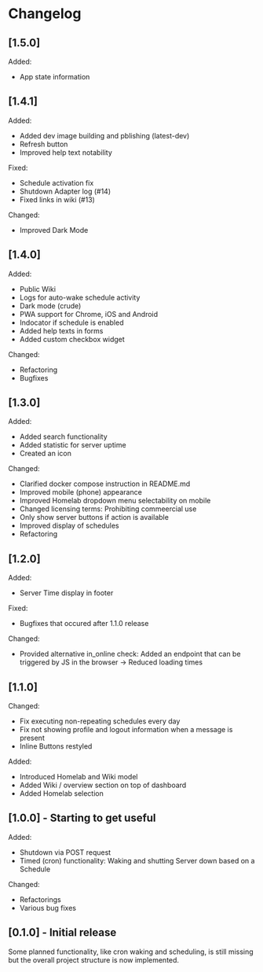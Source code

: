 # Changelog
## [1.5.0]
Added:
- App state information

## [1.4.1]
Added:
- Added dev image building and pblishing (latest-dev)
- Refresh button
- Improved help text notability

Fixed:
- Schedule activation fix
- Shutdown Adapter log (#14)
- Fixed links in wiki (#13)

Changed:
- Improved Dark Mode

## [1.4.0]
Added:
- Public Wiki
- Logs for auto-wake schedule activity
- Dark mode (crude)
- PWA support for Chrome, iOS and Android
- Indocator if schedule is enabled
- Added help texts in forms
- Added custom checkbox widget

Changed:
- Refactoring
- Bugfixes

## [1.3.0]
Added:
- Added search functionality
- Added statistic for server uptime
- Created an icon

Changed:
- Clarified docker compose instruction in README.md
- Improved mobile (phone) appearance
- Improved Homelab dropdown menu selectability on mobile
- Changed licensing terms: Prohibiting commeercial use
- Only show server buttons if action is available
- Improved display of schedules
- Refactoring

## [1.2.0]
Added:
- Server Time display in footer

Fixed:
- Bugfixes that occured after 1.1.0 release

Changed:
- Provided alternative in_online check: Added an endpoint that can be triggered by JS in the browser -> Reduced loading times

## [1.1.0]
Changed:
- Fix executing non-repeating schedules every day
- Fix not showing profile and logout information when a message is present
- Inline Buttons restyled

Added:
- Introduced Homelab and Wiki model
- Added Wiki / overview section on top of dashboard
- Added Homelab selection

## [1.0.0] - Starting to get useful
Added:
- Shutdown via POST request
- Timed (cron) functionality: Waking and shutting Server down based on a Schedule

Changed:
- Refactorings
- Various bug fixes

## [0.1.0] - Initial release
Some planned functionality, like cron waking and scheduling, is still missing but the overall project structure is now implemented.
